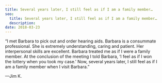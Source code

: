 ```yaml
---
title: Several years later, I still feel as if I am a family member…
seo:
  title: Several years later, I still feel as if I am a family member…
  description:
date: 2018-03-23
---
```


“I met Barbara to pick out and order hearing aids. Barbara is a consummate professional. She is extremely understanding, caring and patient. Her interpersonal skills are excellent. Barbara treated me as if I were a family member. At the conclusion of the meeting I told Barbara, ‘I feel as if I won the lottery when you took my case.’ Now, several years later, I still feel as if I am a family member when I visit Barbara.”

—Jim K.

